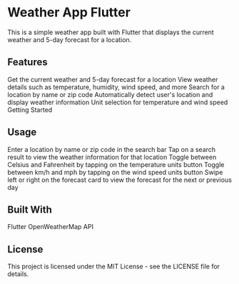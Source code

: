 # Weather App Flutter
This is a simple weather app built with Flutter that displays the current weather and 5-day forecast for a location.

## Features
Get the current weather and 5-day forecast for a location
View weather details such as temperature, humidity, wind speed, and more
Search for a location by name or zip code
Automatically detect user's location and display weather information
Unit selection for temperature and wind speed
Getting Started

## Usage
Enter a location by name or zip code in the search bar
Tap on a search result to view the weather information for that location
Toggle between Celsius and Fahrenheit by tapping on the temperature units button
Toggle between km/h and mph by tapping on the wind speed units button
Swipe left or right on the forecast card to view the forecast for the next or previous day
## Built With
Flutter
OpenWeatherMap API
## License
This project is licensed under the MIT License - see the LICENSE file for details.
